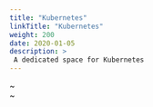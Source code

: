```yaml
---
title: "Kubernetes"
linkTitle: "Kubernetes"
weight: 200
date: 2020-01-05
description: >
 A dedicated space for Kubernetes 
---
```

~                                                                                                                                                 
~  
